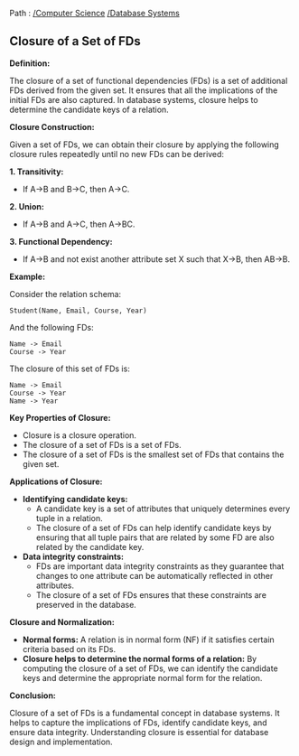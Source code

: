 Path : [/Computer Science](<..\..\index.md>) [/Database Systems](<..\index.md>)
## Closure of a Set of FDs

**Definition:**

The closure of a set of functional dependencies (FDs) is a set of additional FDs derived from the given set. It ensures that all the implications of the initial FDs are also captured. In database systems, closure helps to determine the candidate keys of a relation.

**Closure Construction:**

Given a set of FDs, we can obtain their closure by applying the following closure rules repeatedly until no new FDs can be derived:

**1. Transitivity:**
- If A->B and B->C, then A->C.

**2. Union:**
- If A->B and A->C, then A->BC.

**3. Functional Dependency:** 
- If A->B and not exist another attribute set X such that X->B, then AB->B.


**Example:**

Consider the relation schema:

```
Student(Name, Email, Course, Year)
```

And the following FDs:

```
Name -> Email
Course -> Year
```

The closure of this set of FDs is:

```
Name -> Email
Course -> Year
Name -> Year
```

**Key Properties of Closure:**

- Closure is a closure operation.
- The closure of a set of FDs is a set of FDs.
- The closure of a set of FDs is the smallest set of FDs that contains the given set.

**Applications of Closure:**

- **Identifying candidate keys:** 
    - A candidate key is a set of attributes that uniquely determines every tuple in a relation.
    - The closure of a set of FDs can help identify candidate keys by ensuring that all tuple pairs that are related by some FD are also related by the candidate key.
- **Data integrity constraints:**
    - FDs are important data integrity constraints as they guarantee that changes to one attribute can be automatically reflected in other attributes.
    - The closure of a set of FDs ensures that these constraints are preserved in the database.


**Closure and Normalization:**

- **Normal forms:** A relation is in normal form (NF) if it satisfies certain criteria based on its FDs.
- **Closure helps to determine the normal forms of a relation:** By computing the closure of a set of FDs, we can identify the candidate keys and determine the appropriate normal form for the relation.


**Conclusion:**

Closure of a set of FDs is a fundamental concept in database systems. It helps to capture the implications of FDs, identify candidate keys, and ensure data integrity. Understanding closure is essential for database design and implementation.
